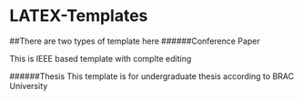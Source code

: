 # LATEX-Templates
##There are two types of template  here
######Conference Paper

This is IEEE based template with complte editing

######Thesis
This template is for undergraduate thesis according to BRAC University 
